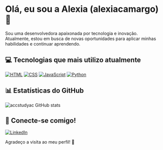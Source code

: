 # Olá, eu sou a Alexia (alexiacamargo) 👋

Sou uma desenvolvedora apaixonada por tecnologia e inovação. Atualmente, estou em busca de novas oportunidades para aplicar minhas habilidades e continuar aprendendo.

## 💻 Tecnologias que mais utilizo atualmente

[![HTML](https://img.shields.io/badge/HTML-E34F26?style=flat-square&logo=html5&logoColor=white)](https://developer.mozilla.org/en-US/docs/Web/HTML)
[![CSS](https://img.shields.io/badge/CSS-1572B6?style=flat-square&logo=css3&logoColor=white)](https://developer.mozilla.org/en-US/docs/Web/CSS)
[![JavaScript](https://img.shields.io/badge/JavaScript-F7DF1E?style=flat-square&logo=javascript&logoColor=black)](https://developer.mozilla.org/en-US/docs/Web/JavaScript)
[![Python](https://img.shields.io/badge/Python-3776AB?style=flat-square&logo=python&logoColor=white)](https://www.python.org/)

## 📊 Estatísticas do GitHub 

![accstudyac GitHub stats](https://github-readme-stats.vercel.app/api?username=accstudyac&show_icons=true&theme=radical)

## 🔗 Conecte-se comigo!

[![LinkedIn](https://img.shields.io/badge/-LinkedIn-blue?style=flat-square&logo=linkedin&logoColor=white)](https://www.linkedin.com/in/alexiacamargo)

Agradeço a visita ao meu perfil! 🚀
